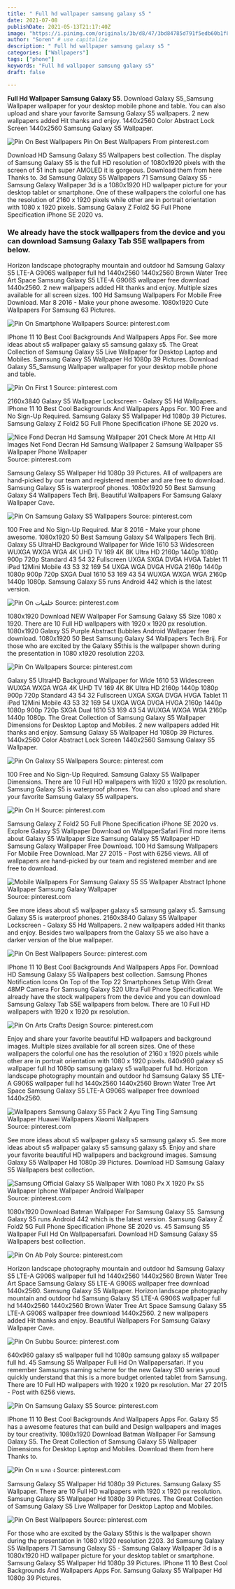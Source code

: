 ```yaml
---
title: " Full hd wallpaper samsung galaxy s5 "
date: 2021-07-08
publishDate: 2021-05-13T21:17:40Z
image: "https://i.pinimg.com/originals/3b/d8/47/3bd84785d791f5edb60b1f8a6f6bb72c.png"
author: "Soren" # use capitalize
description: " Full hd wallpaper samsung galaxy s5 "
categories: ["Wallpapers"]
tags: ["phone"]
keywords: "Full hd wallpaper samsung galaxy s5"
draft: false

---
```



**Full Hd Wallpaper Samsung Galaxy S5**. Download Galaxy S5_Samsung Wallpaper wallpaper for your desktop mobile phone and table. You can also upload and share your favorite Samsung Galaxy S5 wallpapers. 2 new wallpapers added Hit thanks and enjoy. 1440x2560 Color Abstract Lock Screen 1440x2560 Samsung Galaxy S5 Wallpaper.

![Pin On Best Wallpapers](https://i.pinimg.com/originals/f3/8f/8f/f38f8f51b6c6ed396627ae614d327d9c.png "Pin On Best Wallpapers")
Pin On Best Wallpapers From pinterest.com


Download HD Samsung Galaxy S5 Wallpapers best collection. The display of Samsung Galaxy S5 is the full HD resolution of 1080x1920 pixels with the screen of 51 inch super AMOLED it is gorgeous. Download them from here Thanks to. 3d Samsung Galaxy S5 Wallpapers 71 Samsung Galaxy S5 - Samsung Galaxy Wallpaper 3d is a 1080x1920 HD wallpaper picture for your desktop tablet or smartphone. One of these wallpapers the colorful one has the resolution of 2160 x 1920 pixels while other are in portrait orientation with 1080 x 1920 pixels. Samsung Galaxy Z Fold2 5G Full Phone Specification iPhone SE 2020 vs.

### We already have the stock wallpapers from the device and you can download Samsung Galaxy Tab S5E wallpapers from below.

Horizon landscape photography mountain and outdoor hd Samsung Galaxy S5 LTE-A G906S wallpaper full hd 1440x2560 1440x2560 Brown Water Tree Art Space Samsung Galaxy S5 LTE-A G906S wallpaper free download 1440x2560. 2 new wallpapers added Hit thanks and enjoy. Multiple sizes available for all screen sizes. 100 Hd Samsung Wallpapers For Mobile Free Download. Mar 8 2016 - Make your phone awesome. 1080x1920 Cute Wallpapers For Samsung 63 Pictures.


![Pin On Smartphone Wallpapers](https://i.pinimg.com/originals/50/81/b0/5081b07a46dff86c8b0792003163b49f.jpg "Pin On Smartphone Wallpapers")
Source: pinterest.com

IPhone 11 10 Best Cool Backgrounds And Wallpapers Apps For. See more ideas about s5 wallpaper galaxy s5 samsung galaxy s5. The Great Collection of Samsung Galaxy S5 Live Wallpaper for Desktop Laptop and Mobiles. Samsung Galaxy S5 Wallpaper Hd 1080p 39 Pictures. Download Galaxy S5_Samsung Wallpaper wallpaper for your desktop mobile phone and table.

![Pin On First 1](https://i.pinimg.com/originals/b1/89/54/b18954c8ef0c4a88cdde49b78dea4076.jpg "Pin On First 1")
Source: pinterest.com

2160x3840 Galaxy S5 Wallpaper Lockscreen - Galaxy S5 Hd Wallpapers. IPhone 11 10 Best Cool Backgrounds And Wallpapers Apps For. 100 Free and No Sign-Up Required. Samsung Galaxy S5 Wallpaper Hd 1080p 39 Pictures. Samsung Galaxy Z Fold2 5G Full Phone Specification iPhone SE 2020 vs.

![Nice Fond Decran Hd Samsung Wallpaper 201 Check More At Http All Images Net Fond Decran Hd Samsung Wallpaper 2 Samsung Wallpaper S5 Wallpaper Phone Wallpaper](https://i.pinimg.com/originals/48/b8/23/48b823268493ac0990230cfa8f05bb2e.jpg "Nice Fond Decran Hd Samsung Wallpaper 201 Check More At Http All Images Net Fond Decran Hd Samsung Wallpaper 2 Samsung Wallpaper S5 Wallpaper Phone Wallpaper")
Source: pinterest.com

Samsung Galaxy S5 Wallpaper Hd 1080p 39 Pictures. All of wallpapers are hand-picked by our team and registered member and are free to download. Samsung Galaxy S5 is waterproof phones. 1080x1920 50 Best Samsung Galaxy S4 Wallpapers Tech Brij. Beautiful Wallpapers For Samsung Galaxy Wallpaper Cave.

![Pin On Samsung Galaxy S5 Wallpapers](https://i.pinimg.com/originals/5e/45/45/5e45459b33666d948b7c1d7cb0db8414.png "Pin On Samsung Galaxy S5 Wallpapers")
Source: pinterest.com

100 Free and No Sign-Up Required. Mar 8 2016 - Make your phone awesome. 1080x1920 50 Best Samsung Galaxy S4 Wallpapers Tech Brij. Galaxy S5 UltraHD Background Wallpaper for Wide 1610 53 Widescreen WUXGA WXGA WGA 4K UHD TV 169 4K 8K Ultra HD 2160p 1440p 1080p 900p 720p Standard 43 54 32 Fullscreen UXGA SXGA DVGA HVGA Tablet 11 iPad 12Mini Mobile 43 53 32 169 54 UXGA WGA DVGA HVGA 2160p 1440p 1080p 900p 720p SXGA Dual 1610 53 169 43 54 WUXGA WXGA WGA 2160p 1440p 1080p. Samsung Galaxy S5 runs Android 442 which is the latest version.

![Pin On خلفيات](https://i.pinimg.com/originals/25/0a/3e/250a3e1b8bfb28078c5c8b467036a994.jpg "Pin On خلفيات")
Source: pinterest.com

1080x1920 Download NEW Wallpaper For Samsung Galaxy S5 Size 1080 x 1920. There are 10 Full HD wallpapers with 1920 x 1920 px resolution. 1080x1920 Galaxy S5 Purple Abstract Bubbles Android Wallpaper free download. 1080x1920 50 Best Samsung Galaxy S4 Wallpapers Tech Brij. For those who are excited by the Galaxy S5this is the wallpaper shown during the presentation in 1080 x1920 resolution 2203.

![Pin On Wallpapers](https://i.pinimg.com/originals/cf/3a/78/cf3a786c4fd41bf12be0db817a66ef15.jpg "Pin On Wallpapers")
Source: pinterest.com

Galaxy S5 UltraHD Background Wallpaper for Wide 1610 53 Widescreen WUXGA WXGA WGA 4K UHD TV 169 4K 8K Ultra HD 2160p 1440p 1080p 900p 720p Standard 43 54 32 Fullscreen UXGA SXGA DVGA HVGA Tablet 11 iPad 12Mini Mobile 43 53 32 169 54 UXGA WGA DVGA HVGA 2160p 1440p 1080p 900p 720p SXGA Dual 1610 53 169 43 54 WUXGA WXGA WGA 2160p 1440p 1080p. The Great Collection of Samsung Galaxy S5 Wallpaper Dimensions for Desktop Laptop and Mobiles. 2 new wallpapers added Hit thanks and enjoy. Samsung Galaxy S5 Wallpaper Hd 1080p 39 Pictures. 1440x2560 Color Abstract Lock Screen 1440x2560 Samsung Galaxy S5 Wallpaper.

![Pin On Galaxy S5 Wallpapers](https://i.pinimg.com/originals/13/39/0b/13390b5a34d0071a49d5a40d5c7d0ca5.jpg "Pin On Galaxy S5 Wallpapers")
Source: pinterest.com

100 Free and No Sign-Up Required. Samsung Galaxy S5 Wallpaper Dimensions. There are 10 Full HD wallpapers with 1920 x 1920 px resolution. Samsung Galaxy S5 is waterproof phones. You can also upload and share your favorite Samsung Galaxy S5 wallpapers.

![Pin On H](https://i.pinimg.com/originals/f0/70/d2/f070d291429c123e87f03c79e001640c.jpg "Pin On H")
Source: pinterest.com

Samsung Galaxy Z Fold2 5G Full Phone Specification iPhone SE 2020 vs. Explore Galaxy S5 Wallpaper Download on WallpaperSafari Find more items about Galaxy S5 Wallpaper Size Samsung Galaxy S5 Wallpaper HD Samsung Galaxy Wallpaper Free Download. 100 Hd Samsung Wallpapers For Mobile Free Download. Mar 27 2015 - Post with 6256 views. All of wallpapers are hand-picked by our team and registered member and are free to download.

![Mobile Wallpapers For Samsung Galaxy S5 S5 Wallpaper Abstract Iphone Wallpaper Samsung Galaxy Wallpaper](https://i.pinimg.com/originals/9f/08/5f/9f085f88bd0b349b4727cf3501a4e74b.jpg "Mobile Wallpapers For Samsung Galaxy S5 S5 Wallpaper Abstract Iphone Wallpaper Samsung Galaxy Wallpaper")
Source: pinterest.com

See more ideas about s5 wallpaper galaxy s5 samsung galaxy s5. Samsung Galaxy S5 is waterproof phones. 2160x3840 Galaxy S5 Wallpaper Lockscreen - Galaxy S5 Hd Wallpapers. 2 new wallpapers added Hit thanks and enjoy. Besides two wallpapers from the Galaxy S5 we also have a darker version of the blue wallpaper.

![Pin On Best Wallpapers](https://i.pinimg.com/originals/f3/8f/8f/f38f8f51b6c6ed396627ae614d327d9c.png "Pin On Best Wallpapers")
Source: pinterest.com

IPhone 11 10 Best Cool Backgrounds And Wallpapers Apps For. Download HD Samsung Galaxy S5 Wallpapers best collection. Samsung Phones Notification Icons On Top of the Top 22 Smartphones Setup With Great 48MP Camera For Samsung Galaxy S20 Ultra Full Phone Specification. We already have the stock wallpapers from the device and you can download Samsung Galaxy Tab S5E wallpapers from below. There are 10 Full HD wallpapers with 1920 x 1920 px resolution.

![Pin On Arts Crafts Design](https://i.pinimg.com/originals/75/52/30/7552301a686eb7f90ac97ee78ba2196c.png "Pin On Arts Crafts Design")
Source: pinterest.com

Enjoy and share your favorite beautiful HD wallpapers and background images. Multiple sizes available for all screen sizes. One of these wallpapers the colorful one has the resolution of 2160 x 1920 pixels while other are in portrait orientation with 1080 x 1920 pixels. 640x960 galaxy s5 wallpaper full hd 1080p samsung galaxy s5 wallpaper full hd. Horizon landscape photography mountain and outdoor hd Samsung Galaxy S5 LTE-A G906S wallpaper full hd 1440x2560 1440x2560 Brown Water Tree Art Space Samsung Galaxy S5 LTE-A G906S wallpaper free download 1440x2560.

![Wallpapers Samsung Galaxy S5 Pack 2 Ayu Ting Ting Samsung Wallpaper Huawei Wallpapers Xiaomi Wallpapers](https://i.pinimg.com/originals/ce/fb/d4/cefbd485def69980ac535d9a2203d7f2.jpg "Wallpapers Samsung Galaxy S5 Pack 2 Ayu Ting Ting Samsung Wallpaper Huawei Wallpapers Xiaomi Wallpapers")
Source: pinterest.com

See more ideas about s5 wallpaper galaxy s5 samsung galaxy s5. See more ideas about s5 wallpaper galaxy s5 samsung galaxy s5. Enjoy and share your favorite beautiful HD wallpapers and background images. Samsung Galaxy S5 Wallpaper Hd 1080p 39 Pictures. Download HD Samsung Galaxy S5 Wallpapers best collection.

![Samsung Official Galaxy S5 Wallpaper With 1080 Px X 1920 Px S5 Wallpaper Iphone Wallpaper Android Wallpaper](https://i.pinimg.com/originals/99/e6/06/99e6061370573022454425b82036d9f6.jpg "Samsung Official Galaxy S5 Wallpaper With 1080 Px X 1920 Px S5 Wallpaper Iphone Wallpaper Android Wallpaper")
Source: pinterest.com

1080x1920 Download Batman Wallpaper For Samsung Galaxy S5. Samsung Galaxy S5 runs Android 442 which is the latest version. Samsung Galaxy Z Fold2 5G Full Phone Specification iPhone SE 2020 vs. 45 Samsung S5 Wallpaper Full Hd On Wallpapersafari. Download HD Samsung Galaxy S5 Wallpapers best collection.

![Pin On Ab Poly](https://i.pinimg.com/originals/e5/0f/4e/e50f4ec98cba4e460ceb26f06b7ba0dd.png "Pin On Ab Poly")
Source: pinterest.com

Horizon landscape photography mountain and outdoor hd Samsung Galaxy S5 LTE-A G906S wallpaper full hd 1440x2560 1440x2560 Brown Water Tree Art Space Samsung Galaxy S5 LTE-A G906S wallpaper free download 1440x2560. Samsung Galaxy S5 Wallpaper. Horizon landscape photography mountain and outdoor hd Samsung Galaxy S5 LTE-A G906S wallpaper full hd 1440x2560 1440x2560 Brown Water Tree Art Space Samsung Galaxy S5 LTE-A G906S wallpaper free download 1440x2560. 2 new wallpapers added Hit thanks and enjoy. Beautiful Wallpapers For Samsung Galaxy Wallpaper Cave.

![Pin On Subbu](https://i.pinimg.com/originals/b8/49/6f/b8496f60c931fd4d430dbb6ab3e4b14f.jpg "Pin On Subbu")
Source: pinterest.com

640x960 galaxy s5 wallpaper full hd 1080p samsung galaxy s5 wallpaper full hd. 45 Samsung S5 Wallpaper Full Hd On Wallpapersafari. If you remember Samsungs naming scheme for the new Galaxy S10 series youd quickly understand that this is a more budget oriented tablet from Samsung. There are 10 Full HD wallpapers with 1920 x 1920 px resolution. Mar 27 2015 - Post with 6256 views.

![Pin On Samsung Galaxy S5](https://i.pinimg.com/originals/82/9b/c2/829bc2dce0bf48e0ff1f8ac69ab9916c.png "Pin On Samsung Galaxy S5")
Source: pinterest.com

IPhone 11 10 Best Cool Backgrounds And Wallpapers Apps For. Galaxy S5 has a awesome features that can build and Design wallpapers and images by tour creativity. 1080x1920 Download Batman Wallpaper For Samsung Galaxy S5. The Great Collection of Samsung Galaxy S5 Wallpaper Dimensions for Desktop Laptop and Mobiles. Download them from here Thanks to.

![Pin On พ นหล ง](https://i.pinimg.com/originals/d0/3d/6e/d03d6ece4df25d49691d55e088ebd0b1.jpg "Pin On พ นหล ง")
Source: pinterest.com

Samsung Galaxy S5 Wallpaper Hd 1080p 39 Pictures. Samsung Galaxy S5 Wallpaper. There are 10 Full HD wallpapers with 1920 x 1920 px resolution. Samsung Galaxy S5 Wallpaper Hd 1080p 39 Pictures. The Great Collection of Samsung Galaxy S5 Live Wallpaper for Desktop Laptop and Mobiles.

![Pin On Best Wallpapers](https://i.pinimg.com/originals/3b/d8/47/3bd84785d791f5edb60b1f8a6f6bb72c.png "Pin On Best Wallpapers")
Source: pinterest.com

For those who are excited by the Galaxy S5this is the wallpaper shown during the presentation in 1080 x1920 resolution 2203. 3d Samsung Galaxy S5 Wallpapers 71 Samsung Galaxy S5 - Samsung Galaxy Wallpaper 3d is a 1080x1920 HD wallpaper picture for your desktop tablet or smartphone. Samsung Galaxy S5 Wallpaper Hd 1080p 39 Pictures. IPhone 11 10 Best Cool Backgrounds And Wallpapers Apps For. Samsung Galaxy S5 Wallpaper Hd 1080p 39 Pictures.

